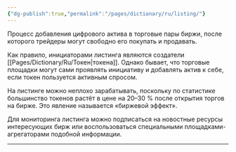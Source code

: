 ```yaml
---
{"dg-publish":true,"permalink":"/pages/dictionary/ru/listing/"}
---
```



Процесс добавления цифрового актива в торговые пары биржи, после которого трейдеры могут свободно его покупать и продавать.

Как правило, инициаторами листинга являются создатели [[Pages/Dictionary/Ru/Токен\|токена]]. Однако бывает, что торговые площадки могут сами проявлять инициативу и добавлять актив к себе, если токен пользуется активным спросом.

На листинге можно неплохо зарабатывать, поскольку по статистике большинство токенов растёт в цене на 20–30 % после открытия торгов на бирже. Это явление называется «биржевой эффект».

Для мониторинга листинга можно подписаться на новостные ресурсы интересующих бирж или воспользоваться специальными площадками-агрегаторами подобной информации.

---
